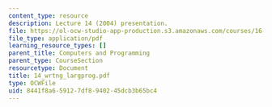 ```yaml
---
content_type: resource
description: Lecture 14 (2004) presentation.
file: https://ol-ocw-studio-app-production.s3.amazonaws.com/courses/16-01-unified-engineering-i-ii-iii-iv-fall-2005-spring-2006/8441f8a659127df8940245dcb3b65bc4_14_wrtng_largprog.pdf
file_type: application/pdf
learning_resource_types: []
parent_title: Computers and Programming
parent_type: CourseSection
resourcetype: Document
title: 14_wrtng_largprog.pdf
type: OCWFile
uid: 8441f8a6-5912-7df8-9402-45dcb3b65bc4
---
```

